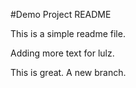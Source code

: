 #Demo Project README

This is a simple readme file.

Adding more text for lulz.

This is great. A new branch.
